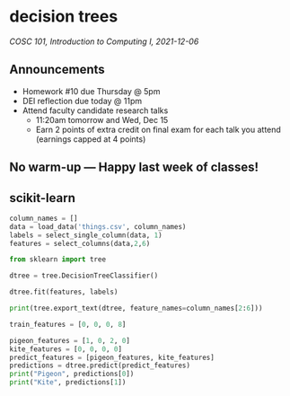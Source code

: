 # decision trees
_COSC 101, Introduction to Computing I, 2021-12-06_

## Announcements
* Homework #10 due Thursday @ 5pm
* DEI reflection due today @ 11pm
* Attend faculty candidate research talks
    * 11:20am tomorrow and Wed, Dec 15
    * Earn 2 points of extra credit on final exam for each talk you attend (earnings capped at 4 points)

## No warm-up — Happy last week of classes!

## scikit-learn


```python
column_names = []
data = load_data('things.csv', column_names)
labels = select_single_column(data, 1)
features = select_columns(data,2,6)
```


```python
from sklearn import tree
```


```python
dtree = tree.DecisionTreeClassifier()
```


```python
dtree.fit(features, labels)
```


```python
print(tree.export_text(dtree, feature_names=column_names[2:6]))
```


```python
train_features = [0, 0, 0, 8]
```


```python
pigeon_features = [1, 0, 2, 0]
kite_features = [0, 0, 0, 0]
predict_features = [pigeon_features, kite_features]
predictions = dtree.predict(predict_features)
print("Pigeon", predictions[0])
print("Kite", predictions[1])
```
